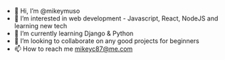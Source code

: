 - 👋 Hi, I’m @mikeymuso
- 👀 I’m interested in web development - Javascript, React, NodeJS and learning new tech
- 🌱 I’m currently learning Django & Python
- 💞️ I’m looking to collaborate on any good projects for beginners
- 📫 How to reach me mikeyc87@me.com

<!---
mikeymuso/mikeymuso is a ✨ special ✨ repository because its `README.md` (this file) appears on your GitHub profile.
You can click the Preview link to take a look at your changes.
--->
